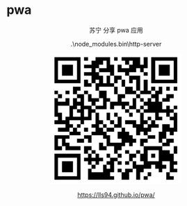 # pwa
<center>
    苏宁 分享 pwa 应用

.\node_modules\.bin\http-server

<img width="300" src="./code.png">

https://lls94.github.io/pwa/
</center>